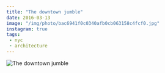 ```yaml
---
title: "The downtown jumble"
date: 2016-03-13
image: "/img/photo/bac6941f0c0340afb0cb063158c4fcf0.jpg"
instagram: true
tags:
 - nyc
 - architecture
---
```


![The downtown jumble](/img/photo/bac6941f0c0340afb0cb063158c4fcf0.jpg)
